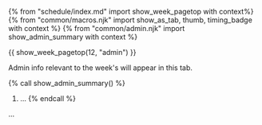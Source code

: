 {% from "schedule/index.md" import show_week_pagetop with context%}
{% from "common/macros.njk" import show_as_tab, thumb, timing_badge with context %}
{% from "common/admin.njk" import show_admin_summary with context %}

{{ show_week_pagetop(12, "admin") }}

<box type="info" dismissible>

Admin info relevant to the week's will appear in this tab.
</box>

{% call show_admin_summary() %}
1. ...
{% endcall %}

...

